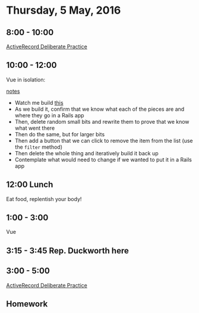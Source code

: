 Thursday,  5 May, 2016
======================

8:00 - 10:00
------------

[ActiveRecord Deliberate Practice](https://github.com/JoshCheek/activerecord_deliberate_practice)


10:00 - 12:00
-------------

Vue in isolation:

[notes](https://github.com/CodePlatoon/curriculum/blob/master/phase3/vue_cheatsheet.txt)

* Watch me build [this](http://codepen.io/josh_cheek/pen/zqmyap)
* As we build it, confirm that we know what each of the pieces are and where they go in a Rails app
* Then, delete random small bits and rewrite them to prove that we know what went there
* Then do the same, but for larger bits
* Then add a button that we can click to remove the item from the list (use the `filter` method)
* Then delete the whole thing and iteratively build it back up
* Contemplate what would need to change if we wanted to put it in a Rails app


12:00 Lunch
-----------

Eat food, replentish your body!


1:00 - 3:00
-----------

Vue

3:15 - 3:45 Rep. Duckworth here
--------------

3:00 - 5:00
-----------

[ActiveRecord Deliberate Practice](https://github.com/JoshCheek/activerecord_deliberate_practice)




Homework
--------

